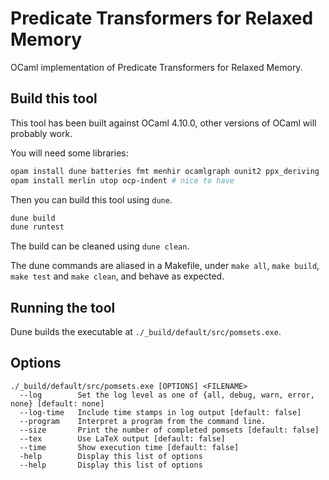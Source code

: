 # Predicate Transformers for Relaxed Memory
OCaml implementation of Predicate Transformers for Relaxed Memory.

## Build this tool

This tool has been built against OCaml 4.10.0, other versions of OCaml will probably work.

You will need some libraries:

```bash
opam install dune batteries fmt menhir ocamlgraph ounit2 ppx_deriving
opam install merlin utop ocp-indent # nice to have
```

Then you can build this tool using `dune`.

```bash
dune build
dune runtest
```

The build can be cleaned using `dune clean`.

The dune commands are aliased in a Makefile, under `make all`, `make build`, `make test` and `make clean`, and behave as expected.

## Running the tool

Dune builds the executable at `./_build/default/src/pomsets.exe`.

## Options

```
./_build/default/src/pomsets.exe [OPTIONS] <FILENAME>
  --log        Set the log level as one of {all, debug, warn, error, none} [default: none]
  --log-time   Include time stamps in log output [default: false]
  --program    Interpret a program from the command line.
  --size       Print the number of completed pomsets [default: false]
  --tex        Use LaTeX output [default: false]
  --time       Show execution time [default: false]
  -help        Display this list of options
  --help       Display this list of options
```
